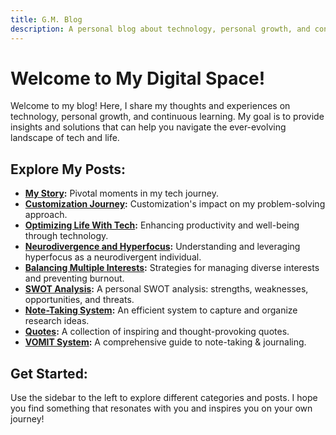 ```yaml
---
title: G.M. Blog
description: A personal blog about technology, personal growth, and continuous learning.
---
```


# Welcome to My Digital Space!

Welcome to my blog! Here, I share my thoughts and experiences on technology, personal growth, and continuous learning. My goal is to provide insights and solutions that can help you navigate the ever-evolving landscape of tech and life.

## **Explore My Posts:**

- **[My Story](./my-story):** Pivotal moments in my tech journey.
- **[Customization Journey](./customization-journey):** Customization's impact on my problem-solving approach.
- **[Optimizing Life With Tech](./optimizing-life-with-tech):** Enhancing productivity and well-being through technology.
- **[Neurodivergence and Hyperfocus](./neurodivergence-hyperfocus):** Understanding and leveraging hyperfocus as a neurodivergent individual.
- **[Balancing Multiple Interests](./balancing-interests):** Strategies for managing diverse interests and preventing burnout.
- **[SWOT Analysis](./swot-analysis):** A personal SWOT analysis: strengths, weaknesses, opportunities, and threats.
- **[Note-Taking System](./note-taking-system):** An efficient system to capture and organize research ideas.
- **[Quotes](./quotes):** A collection of inspiring and thought-provoking quotes.
- **[VOMIT System](./VOMIT):** A comprehensive guide to note-taking & journaling.

## Get Started:

Use the sidebar to the left to explore different categories and posts. I hope you find something that resonates with you and inspires you on your own journey!
